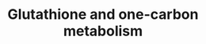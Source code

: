 ---
annotations:
- id: PW:0000002
  parent: classic metabolic pathway
  type: Pathway Ontology
  value: classic metabolic pathway
- id: PW:0000057
  parent: classic metabolic pathway
  type: Pathway Ontology
  value: carbon fixation pathway
- id: PW:0000134
  parent: classic metabolic pathway
  type: Pathway Ontology
  value: glutathione metabolic pathway
authors:
- Thomas
- Lbrenn
- MaintBot
- Mkutmon
- Egonw
- AlexanderPico
- L Dupuis
- NhungP
- Eweitz
description: 'This pathway provides a combined view on the one-carbon and glutathione
  metabolism pathways.  Based on existing pathways: * [[Pathway:WP435|WP435]] * [[Pathway:WP164|WP164]]'
last-edited: 2021-05-08
organisms:
- Mus musculus
redirect_from:
- /index.php/Pathway:WP730
- /instance/WP730
- /instance/WP730_r116583
revision: r116583
schema-jsonld:
- '@context': https://schema.org/
  '@id': https://wikipathways.github.io/pathways/WP730.html
  '@type': Dataset
  creator:
    '@type': Organization
    name: WikiPathways
  description: 'This pathway provides a combined view on the one-carbon and glutathione
    metabolism pathways.  Based on existing pathways: * [[Pathway:WP435|WP435]] *
    [[Pathway:WP164|WP164]]'
  keywords:
  - (5-L-Glutamyl)-L-amino acid
  - 1.1.1.43
  - 1.11.1.12
  - 1.5.4.1
  - 1.8.3.3
  - 1.8.4.1
  - 1.8.4.2
  - 1.8.4.3
  - 1.8.4.4
  - 1.8.4.7
  - 1.8.5.1
  - 2.3.2.4
  - 2.8.1.3
  - 3.4.11.4
  - 5,10-Methylene Tetrahydrofolate
  - 5-Methyl Tetrahydrofolate
  - 5-Oxoproline
  - AHCY
  - AMT
  - ANPEP
  - BHMT
  - Betaine
  - CBS
  - CTH
  - Chdh
  - Cysteinyl-glycine
  - DMG
  - DNMT1
  - DNMT3a
  - DNMT3b
  - G6PD
  - GCLC
  - GCLM
  - GGT1
  - GGTLA1
  - GPX1
  - GPX2
  - GPX3
  - GPX4
  - GSR
  - GSS
  - Glutathione (reduced)
  - Glycine
  - Homocysteine
  - IDH1
  - KIAA0828
  - L-Amino acid
  - L-Cysteine
  - L-Glutamate
  - MAT1A
  - MAT2B
  - MTHFR
  - MTR
  - MTRR
  - Methionine
  - NADP+
  - NADPH
  - Oplah
  - Oxidized glutathione
  - S-Adenosylmethionine
  - S-adenosylhomocysteine
  - SHMT1
  - SHMT2
  - Tetrahydrofolate
  - g-L-Glutamyl-L-cysteine
  license: CC0
  name: Glutathione and one-carbon metabolism
seo: CreativeWork
title: Glutathione and one-carbon metabolism
wpid: WP730
---